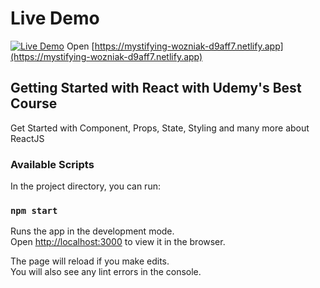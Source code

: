# Live Demo
[![Live Demo](https://static.streamlit.io/badges/streamlit_badge_black_white.svg)](https://mystifying-wozniak-d9aff7.netlify.app)
Open [https://mystifying-wozniak-d9aff7.netlify.app](https://mystifying-wozniak-d9aff7.netlify.app)

## Getting Started with React with Udemy's Best Course

Get Started with Component, Props, State, Styling and many more about ReactJS

### Available Scripts

In the project directory, you can run:

### `npm start`

Runs the app in the development mode.\
Open [http://localhost:3000](http://localhost:3000) to view it in the browser.

The page will reload if you make edits.\
You will also see any lint errors in the console.





